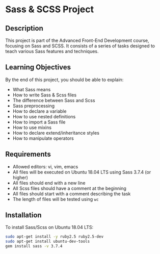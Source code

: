 # Sass & SCSS Project

## Description
This project is part of the Advanced Front-End Development course, focusing on Sass and SCSS. It consists of a series of tasks designed to teach various Sass features and techniques.

## Learning Objectives
By the end of this project, you should be able to explain:

- What Sass means
- How to write Sass & Scss files
- The difference between Sass and Scss
- Sass preprocessing
- How to declare a variable
- How to use nested definitions
- How to import a Sass file
- How to use mixins
- How to declare extend/inheritance styles
- How to manipulate operators

## Requirements
- Allowed editors: vi, vim, emacs
- All files will be executed on Ubuntu 18.04 LTS using Sass 3.7.4 (or higher)
- All files should end with a new line
- All Scss files should have a comment at the beginning
- All files should start with a comment describing the task
- The length of files will be tested using `wc`

## Installation
To install Sass/Scss on Ubuntu 18.04 LTS:

```bash
sudo apt-get install -y ruby2.5 ruby2.5-dev
sudo apt-get install ubuntu-dev-tools
gem install sass -v 3.7.4
